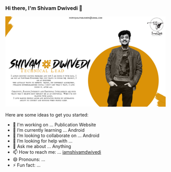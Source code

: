 ### Hi there, I'm Shivam Dwivedi 👋
![Shivam Dwivdedi](https://github.com/imshivamdwivedi/Dice-Roller/blob/master/shivaminfo.jpeg)


Here are some ideas to get you started:

- 🔭 I'm working on ... Publication Website
- 🌱 I’m currently learning ... Android
- 👯 I’m looking to collaborate on ... Android
- 🤔 I’m looking for help with ... 
- 💬 Ask me about ... Anything
- 📫 How to reach me: ... [iamshivamdwivedi](https://www.instagram.com/iamshivamdwivedi/)
- 😄 Pronouns: ... 
- ⚡ Fun fact: ...

